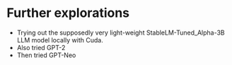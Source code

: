 # Further explorations

* Trying out the supposedly very light-weight StableLM-Tuned_Alpha-3B LLM model locally with Cuda. 
* Also tried GPT-2
* Then tried GPT-Neo

